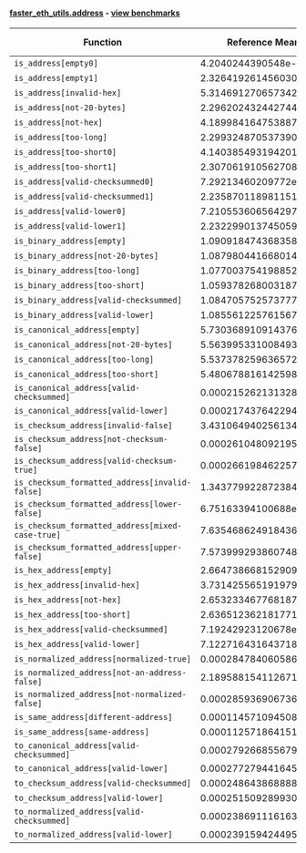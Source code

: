 #### [faster_eth_utils.address](https://github.com/BobTheBuidler/faster-eth-utils/blob/master/faster_eth_utils/address.py) - [view benchmarks](https://github.com/BobTheBuidler/faster-eth-utils/blob/master/benchmarks/test_address_benchmarks.py)

| Function | Reference Mean | Faster Mean | % Change | Speedup (%) | x Faster | Faster |
|----------|---------------|-------------|----------|-------------|----------|--------|
| `is_address[empty0]` | 4.2040244390548e-05 | 2.9541858993909037e-05 | 29.73% | 42.31% | 1.42x | ✅ |
| `is_address[empty1]` | 2.3264192614560308e-05 | 1.2408227627503744e-05 | 46.66% | 87.49% | 1.87x | ✅ |
| `is_address[invalid-hex]` | 5.314691270657342e-05 | 4.026079695526188e-05 | 24.25% | 32.01% | 1.32x | ✅ |
| `is_address[not-20-bytes]` | 2.2962024324427443e-05 | 1.2192904101665354e-05 | 46.90% | 88.32% | 1.88x | ✅ |
| `is_address[not-hex]` | 4.1899841647538874e-05 | 2.949288525946123e-05 | 29.61% | 42.07% | 1.42x | ✅ |
| `is_address[too-long]` | 2.2993248705373904e-05 | 1.2217909233463942e-05 | 46.86% | 88.19% | 1.88x | ✅ |
| `is_address[too-short0]` | 4.140385493194201e-05 | 2.958791914476896e-05 | 28.54% | 39.94% | 1.40x | ✅ |
| `is_address[too-short1]` | 2.3070619105627083e-05 | 1.2309006006852153e-05 | 46.65% | 87.43% | 1.87x | ✅ |
| `is_address[valid-checksummed0]` | 7.29213460209772e-05 | 6.063087943253863e-05 | 16.85% | 20.27% | 1.20x | ✅ |
| `is_address[valid-checksummed1]` | 2.235870118981151e-05 | 1.2124483170354444e-05 | 45.77% | 84.41% | 1.84x | ✅ |
| `is_address[valid-lower0]` | 7.210553606564297e-05 | 6.183373933787716e-05 | 14.25% | 16.61% | 1.17x | ✅ |
| `is_address[valid-lower1]` | 2.2322990137450593e-05 | 1.247704013535165e-05 | 44.11% | 78.91% | 1.79x | ✅ |
| `is_binary_address[empty]` | 1.090918474368358e-05 | 8.147803462307748e-06 | 25.31% | 33.89% | 1.34x | ✅ |
| `is_binary_address[not-20-bytes]` | 1.0879804416680145e-05 | 8.304644741941395e-06 | 23.67% | 31.01% | 1.31x | ✅ |
| `is_binary_address[too-long]` | 1.0770037541988529e-05 | 8.521333492729905e-06 | 20.88% | 26.39% | 1.26x | ✅ |
| `is_binary_address[too-short]` | 1.0593782680031878e-05 | 7.882151278913196e-06 | 25.60% | 34.40% | 1.34x | ✅ |
| `is_binary_address[valid-checksummed]` | 1.0847057525737772e-05 | 8.264480160996834e-06 | 23.81% | 31.25% | 1.31x | ✅ |
| `is_binary_address[valid-lower]` | 1.085561225761567e-05 | 8.197827274306724e-06 | 24.48% | 32.42% | 1.32x | ✅ |
| `is_canonical_address[empty]` | 5.730368910914376e-06 | 4.448857841304285e-06 | 22.36% | 28.81% | 1.29x | ✅ |
| `is_canonical_address[not-20-bytes]` | 5.563995331008493e-06 | 4.288709930096839e-06 | 22.92% | 29.74% | 1.30x | ✅ |
| `is_canonical_address[too-long]` | 5.537378259636572e-06 | 4.33387843957244e-06 | 21.73% | 27.77% | 1.28x | ✅ |
| `is_canonical_address[too-short]` | 5.480678816142598e-06 | 4.384145575346701e-06 | 20.01% | 25.01% | 1.25x | ✅ |
| `is_canonical_address[valid-checksummed]` | 0.00021526213132878864 | 8.729796235552284e-05 | 59.45% | 146.58% | 2.47x | ✅ |
| `is_canonical_address[valid-lower]` | 0.00021743764229488168 | 8.686288876170133e-05 | 60.05% | 150.32% | 2.50x | ✅ |
| `is_checksum_address[invalid-false]` | 3.4310649402561347e-06 | 1.852509499551873e-06 | 46.01% | 85.21% | 1.85x | ✅ |
| `is_checksum_address[not-checksum-false]` | 0.0002610480921954685 | 0.00014141155963033915 | 45.83% | 84.60% | 1.85x | ✅ |
| `is_checksum_address[valid-checksum-true]` | 0.00026619846225707 | 0.00014503993500327673 | 45.51% | 83.53% | 1.84x | ✅ |
| `is_checksum_formatted_address[invalid-false]` | 1.3437799228723844e-05 | 7.748047267796098e-06 | 42.34% | 73.43% | 1.73x | ✅ |
| `is_checksum_formatted_address[lower-false]` | 6.75163394100688e-05 | 4.877312297493549e-05 | 27.76% | 38.43% | 1.38x | ✅ |
| `is_checksum_formatted_address[mixed-case-true]` | 7.635468624918436e-05 | 5.772739629075371e-05 | 24.40% | 32.27% | 1.32x | ✅ |
| `is_checksum_formatted_address[upper-false]` | 7.573999293860748e-05 | 5.8259357627737075e-05 | 23.08% | 30.00% | 1.30x | ✅ |
| `is_hex_address[empty]` | 2.6647386681529096e-05 | 1.7677750480542928e-05 | 33.66% | 50.74% | 1.51x | ✅ |
| `is_hex_address[invalid-hex]` | 3.731425565191979e-05 | 2.9304148023255446e-05 | 21.47% | 27.33% | 1.27x | ✅ |
| `is_hex_address[not-hex]` | 2.6532334677681872e-05 | 1.776177032531687e-05 | 33.06% | 49.38% | 1.49x | ✅ |
| `is_hex_address[too-short]` | 2.6365123621817714e-05 | 1.770730402096498e-05 | 32.84% | 48.89% | 1.49x | ✅ |
| `is_hex_address[valid-checksummed]` | 7.19242923120678e-05 | 6.260745018820519e-05 | 12.95% | 14.88% | 1.15x | ✅ |
| `is_hex_address[valid-lower]` | 7.122716431643718e-05 | 6.150629987655094e-05 | 13.65% | 15.80% | 1.16x | ✅ |
| `is_normalized_address[normalized-true]` | 0.00028478406058617833 | 0.00010709376440638629 | 62.39% | 165.92% | 2.66x | ✅ |
| `is_normalized_address[not-an-address-false]` | 2.1895881541126713e-05 | 1.5091964194940447e-05 | 31.07% | 45.08% | 1.45x | ✅ |
| `is_normalized_address[not-normalized-false]` | 0.0002859369067361048 | 0.00010688794480094255 | 62.62% | 167.51% | 2.68x | ✅ |
| `is_same_address[different-address]` | 0.00011457109450872765 | 4.3767961265071946e-05 | 61.80% | 161.77% | 2.62x | ✅ |
| `is_same_address[same-address]` | 0.0001125718641519949 | 4.3311165209263024e-05 | 61.53% | 159.91% | 2.60x | ✅ |
| `to_canonical_address[valid-checksummed]` | 0.00027926685567954335 | 8.911407822160596e-05 | 68.09% | 213.38% | 3.13x | ✅ |
| `to_canonical_address[valid-lower]` | 0.0002772794416452008 | 8.793577590937938e-05 | 68.29% | 215.32% | 3.15x | ✅ |
| `to_checksum_address[valid-checksummed]` | 0.00024864386888878134 | 0.00013832034855107303 | 44.37% | 79.76% | 1.80x | ✅ |
| `to_checksum_address[valid-lower]` | 0.00025150928993064207 | 0.00013504236787851453 | 46.31% | 86.24% | 1.86x | ✅ |
| `to_normalized_address[valid-checksummed]` | 0.0002386911161631477 | 7.256939019036343e-05 | 69.60% | 228.91% | 3.29x | ✅ |
| `to_normalized_address[valid-lower]` | 0.00023915942449520463 | 7.38956277076481e-05 | 69.10% | 223.64% | 3.24x | ✅ |
